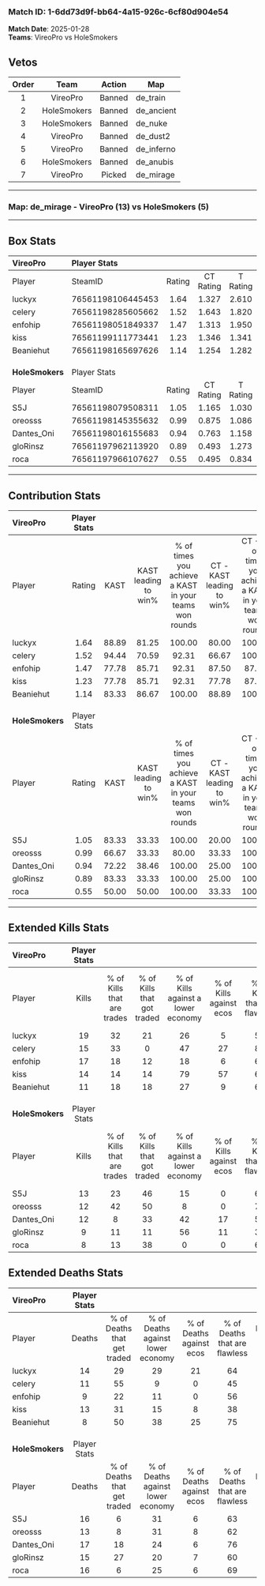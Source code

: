 ### Match ID: 1-6dd73d9f-bb64-4a15-926c-6cf80d904e54  
**Match Date**: 2025-01-28  
**Teams**: VireoPro vs HoleSmokers  

## Vetos  

| Order | Team | Action | Map |
| :---: | :--: | :----: | --- |
| 1 | VireoPro | Banned | de_train |
| 2 | HoleSmokers | Banned | de_ancient |
| 3 | HoleSmokers | Banned | de_nuke |
| 4 | VireoPro | Banned | de_dust2 |
| 5 | VireoPro | Banned | de_inferno |
| 6 | HoleSmokers | Banned | de_anubis |
| 7 | VireoPro | Picked | de_mirage |

---  

### **Map**: de_mirage - VireoPro (13) vs HoleSmokers (5)  
---  

## Box Stats  

| **VireoPro**    | Player Stats      |        |           |          |       |       |       |         |        |      |     |
| :- | :- | :-: | :-: | :-: | :-: | :-: | :-: | :-: | :-: | :-: | :-: |
| Player          | SteamID           | Rating | CT Rating | T Rating | KAST  |  ADR  | Kills | Assists | Deaths | K/D  | HS% |
| luckyx          | 76561198106445453 |  1.64  |   1.327   |  2.610   | 88.89 | 119.8 |  19   |    8    |   14   | 1.36 | 47  |
| celery          | 76561198285605662 |  1.52  |   1.643   |  1.820   | 94.44 | 100.6 |  15   |   10    |   11   | 1.36 | 40  |
| enfohip         | 76561198051849337 |  1.47  |   1.313   |  1.950   | 77.78 | 81.0  |  17   |    5    |   9    | 1.89 | 35  |
| kiss            | 76561199111773441 |  1.23  |   1.346   |  1.341   | 77.78 | 89.7  |  14   |    4    |   13   | 1.08 | 42  |
| Beaniehut       | 76561198165697626 |  1.14  |   1.254   |  1.282   | 83.33 | 51.7  |  11   |    3    |   8    | 1.38 | 36  |
|                 |                   |        |           |          |       |       |       |         |        |      |     |
|                 |                   |        |           |          |       |       |       |         |        |      |     |
|                 |                   |        |           |          |       |       |       |         |        |      |     |
| **HoleSmokers** | Player Stats      |        |           |          |       |       |       |         |        |      |     |
| Player          | SteamID           | Rating | CT Rating | T Rating | KAST  |  ADR  | Kills | Assists | Deaths | K/D  | HS% |
| S5J             | 76561198079508311 |  1.05  |   1.165   |  1.030   | 83.33 | 65.1  |  13   |    3    |   16   | 0.81 | 76  |
| oreosss         | 76561198145355632 |  0.99  |   0.875   |  1.086   | 66.67 | 71.8  |  12   |    3    |   13   | 0.92 | 50  |
| Dantes_Oni      | 76561198016155683 |  0.94  |   0.763   |  1.158   | 72.22 | 81.1  |  12   |    3    |   17   | 0.71 | 66  |
| gloRinsz        | 76561197962113920 |  0.89  |   0.493   |  1.273   | 83.33 | 61.9  |   9   |    7    |   15   | 0.60 | 44  |
| roca            | 76561197966107627 |  0.55  |   0.495   |  0.834   | 50.00 | 64.5  |   8   |    2    |   16   | 0.50 | 87  |
---  

## Contribution Stats  

| **VireoPro**    | Player Stats |       |                      |                                                        |                           |                                                             |                          |                                                            |
| :- | :-: | :-: | :-: | :-: | :-: | :-: | :-: | :-: |
| Player          |    Rating    | KAST  | KAST leading to win% | % of times you achieve a KAST in your teams won rounds | CT - KAST leading to win% | CT - % of times you achieve a KAST in your teams won rounds | T - KAST leading to win% | T - % of times you achieve a KAST in your teams won rounds |
| luckyx          |     1.64     | 88.89 |        81.25         |                         100.00                         |           80.00           |                           100.00                            |          83.33           |                           100.00                           |
| celery          |     1.52     | 94.44 |        70.59         |                         92.31                          |           66.67           |                           100.00                            |          80.00           |                           80.00                            |
| enfohip         |     1.47     | 77.78 |        85.71         |                         92.31                          |           87.50           |                            87.50                            |          83.33           |                           100.00                           |
| kiss            |     1.23     | 77.78 |        85.71         |                         92.31                          |           77.78           |                            87.50                            |          100.00          |                           100.00                           |
| Beaniehut       |     1.14     | 83.33 |        86.67         |                         100.00                         |           88.89           |                           100.00                            |          83.33           |                           100.00                           |
|                 |              |       |                      |                                                        |                           |                                                             |                          |                                                            |
|                 |              |       |                      |                                                        |                           |                                                             |                          |                                                            |
|                 |              |       |                      |                                                        |                           |                                                             |                          |                                                            |
| **HoleSmokers** | Player Stats |       |                      |                                                        |                           |                                                             |                          |                                                            |
| Player          |    Rating    | KAST  | KAST leading to win% | % of times you achieve a KAST in your teams won rounds | CT - KAST leading to win% | CT - % of times you achieve a KAST in your teams won rounds | T - KAST leading to win% | T - % of times you achieve a KAST in your teams won rounds |
| S5J             |     1.05     | 83.33 |        33.33         |                         100.00                         |           20.00           |                           100.00                            |          40.00           |                           100.00                           |
| oreosss         |     0.99     | 66.67 |        33.33         |                         80.00                          |           33.33           |                           100.00                            |          33.33           |                           75.00                            |
| Dantes_Oni      |     0.94     | 72.22 |        38.46         |                         100.00                         |           25.00           |                           100.00                            |          44.44           |                           100.00                           |
| gloRinsz        |     0.89     | 83.33 |        33.33         |                         100.00                         |           25.00           |                           100.00                            |          36.36           |                           100.00                           |
| roca            |     0.55     | 50.00 |        50.00         |                         100.00                         |           33.33           |                           100.00                            |          57.14           |                           100.00                           |
---  

## Extended Kills Stats  

| **VireoPro**    | Player Stats |                            |                            |                                    |                         |                              |                                 |                                       |                    |           |
| :- | :-: | :-: | :-: | :-: | :-: | :-: | :-: | :-: | :-: | :-: |
| Player          |    Kills     | % of Kills that are trades | % of Kills that got traded | % of Kills against a lower economy | % of Kills against ecos | % of Kills that are flawless | % of Kills that are close duels | % of Kills that are assisted by flash | Pistol Round Kills | AWP Kills |
| luckyx          |      19      |             32             |             21             |                 26                 |            5            |              58              |               21                |                  11                   |         0          |     3     |
| celery          |      15      |             33             |             0              |                 47                 |           27            |              80              |               13                |                  13                   |         1          |     1     |
| enfohip         |      17      |             18             |             12             |                 18                 |            6            |              65              |                6                |                   6                   |         0          |     1     |
| kiss            |      14      |             14             |             14             |                 79                 |           57            |              64              |                7                |                   0                   |         0          |     0     |
| Beaniehut       |      11      |             18             |             18             |                 27                 |            9            |              64              |                0                |                   0                   |         6          |     1     |
|                 |              |                            |                            |                                    |                         |                              |                                 |                                       |                    |           |
|                 |              |                            |                            |                                    |                         |                              |                                 |                                       |                    |           |
|                 |              |                            |                            |                                    |                         |                              |                                 |                                       |                    |           |
| **HoleSmokers** | Player Stats |                            |                            |                                    |                         |                              |                                 |                                       |                    |           |
| Player          |    Kills     | % of Kills that are trades | % of Kills that got traded | % of Kills against a lower economy | % of Kills against ecos | % of Kills that are flawless | % of Kills that are close duels | % of Kills that are assisted by flash | Pistol Round Kills | AWP Kills |
| S5J             |      13      |             23             |             46             |                 15                 |            0            |              62              |                8                |                   8                   |         0          |     2     |
| oreosss         |      12      |             42             |             50             |                 8                  |            0            |              75              |                0                |                   0                   |         0          |     4     |
| Dantes_Oni      |      12      |             8              |             33             |                 42                 |           17            |              50              |                0                |                   0                   |         0          |     2     |
| gloRinsz        |      9       |             11             |             11             |                 56                 |           11            |              33              |                0                |                   0                   |         0          |     0     |
| roca            |      8       |             13             |             38             |                 0                  |            0            |              63              |               13                |                   0                   |         0          |     2     |
## Extended Deaths Stats  

| **VireoPro**    | Player Stats |                             |                                   |                          |                               |                            |                           |               |
| :- | :-: | :-: | :-: | :-: | :-: | :-: | :-: | :-: |
| Player          |    Deaths    | % of Deaths that get traded | % of Deaths against lower economy | % of Deaths against ecos | % of Deaths that are flawless | % of Deaths that are close | % of Deaths while blinded | Deaths to AWP |
| luckyx          |      14      |             29              |                29                 |            21            |              64               |             7              |             7             |       0       |
| celery          |      11      |             55              |                 9                 |            0             |              45               |             9              |             0             |       0       |
| enfohip         |      9       |             22              |                11                 |            0             |              56               |             0              |             0             |       0       |
| kiss            |      13      |             31              |                15                 |            8             |              38               |             0              |             0             |       0       |
| Beaniehut       |      8       |             50              |                38                 |            25            |              75               |             0              |             0             |       0       |
|                 |              |                             |                                   |                          |                               |                            |                           |               |
|                 |              |                             |                                   |                          |                               |                            |                           |               |
|                 |              |                             |                                   |                          |                               |                            |                           |               |
| **HoleSmokers** | Player Stats |                             |                                   |                          |                               |                            |                           |               |
| Player          |    Deaths    | % of Deaths that get traded | % of Deaths against lower economy | % of Deaths against ecos | % of Deaths that are flawless | % of Deaths that are close | % of Deaths while blinded | Deaths to AWP |
| S5J             |      16      |              6              |                31                 |            6             |              63               |             6              |             6             |       1       |
| oreosss         |      13      |              8              |                31                 |            8             |              62               |             15             |             8             |       1       |
| Dantes_Oni      |      17      |             18              |                24                 |            6             |              76               |             12             |            12             |       3       |
| gloRinsz        |      15      |             27              |                20                 |            7             |              60               |             0              |             7             |       1       |
| roca            |      16      |              6              |                25                 |            6             |              69               |             19             |             0             |       1       |
